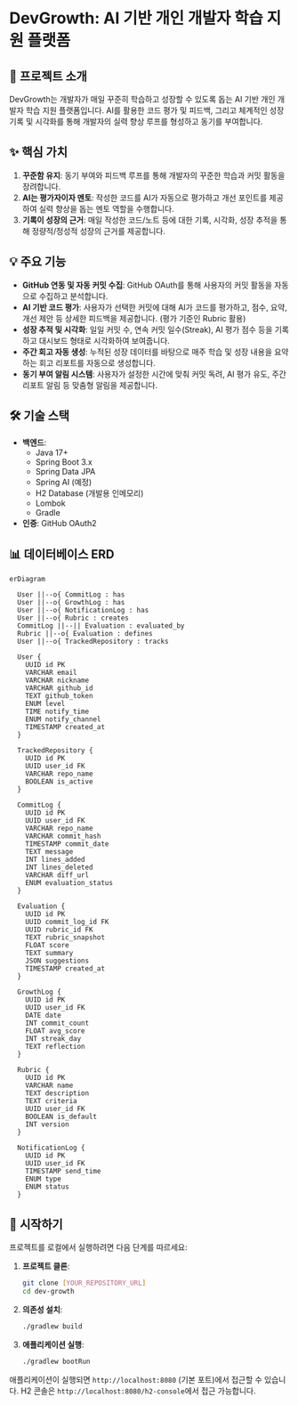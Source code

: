 # DevGrowth: AI 기반 개인 개발자 학습 지원 플랫폼

## 🚀 프로젝트 소개

DevGrowth는 개발자가 매일 꾸준히 학습하고 성장할 수 있도록 돕는 AI 기반 개인 개발자 학습 지원 플랫폼입니다.
AI를 활용한 코드 평가 및 피드백, 그리고 체계적인 성장 기록 및 시각화를 통해 개발자의 실력 향상 루프를 형성하고 동기를 부여합니다.

## ✨ 핵심 가치

1.  **꾸준함 유지**: 동기 부여와 피드백 루프를 통해 개발자의 꾸준한 학습과 커밋 활동을 장려합니다.
2.  **AI는 평가자이자 멘토**: 작성한 코드를 AI가 자동으로 평가하고 개선 포인트를 제공하여 실력 향상을 돕는 멘토 역할을 수행합니다.
3.  **기록이 성장의 근거**: 매일 작성한 코드/노트 등에 대한 기록, 시각화, 성장 추적을 통해 정량적/정성적 성장의 근거를 제공합니다.

## 💡 주요 기능

*   **GitHub 연동 및 자동 커밋 수집**: GitHub OAuth를 통해 사용자의 커밋 활동을 자동으로 수집하고 분석합니다.
*   **AI 기반 코드 평가**: 사용자가 선택한 커밋에 대해 AI가 코드를 평가하고, 점수, 요약, 개선 제안 등 상세한 피드백을 제공합니다. (평가 기준인 Rubric 활용)
*   **성장 추적 및 시각화**: 일일 커밋 수, 연속 커밋 일수(Streak), AI 평가 점수 등을 기록하고 대시보드 형태로 시각화하여 보여줍니다.
*   **주간 회고 자동 생성**: 누적된 성장 데이터를 바탕으로 매주 학습 및 성장 내용을 요약하는 회고 리포트를 자동으로 생성합니다.
*   **동기 부여 알림 시스템**: 사용자가 설정한 시간에 맞춰 커밋 독려, AI 평가 유도, 주간 리포트 알림 등 맞춤형 알림을 제공합니다.

## 🛠️ 기술 스택

*   **백엔드**:
    *   Java 17+
    *   Spring Boot 3.x
    *   Spring Data JPA
    *   Spring AI (예정)
    *   H2 Database (개발용 인메모리)
    *   Lombok
    *   Gradle
*   **인증**: GitHub OAuth2

## 📊 데이터베이스 ERD

```mermaid
erDiagram

  User ||--o{ CommitLog : has
  User ||--o{ GrowthLog : has
  User ||--o{ NotificationLog : has
  User ||--o{ Rubric : creates
  CommitLog ||--|| Evaluation : evaluated_by
  Rubric ||--o{ Evaluation : defines
  User ||--o{ TrackedRepository : tracks

  User {
    UUID id PK
    VARCHAR email
    VARCHAR nickname
    VARCHAR github_id
    TEXT github_token
    ENUM level
    TIME notify_time
    ENUM notify_channel
    TIMESTAMP created_at
  }

  TrackedRepository {
    UUID id PK
    UUID user_id FK
    VARCHAR repo_name
    BOOLEAN is_active
  }

  CommitLog {
    UUID id PK
    UUID user_id FK
    VARCHAR repo_name
    VARCHAR commit_hash
    TIMESTAMP commit_date
    TEXT message
    INT lines_added
    INT lines_deleted
    VARCHAR diff_url
    ENUM evaluation_status
  }

  Evaluation {
    UUID id PK
    UUID commit_log_id FK
    UUID rubric_id FK
    TEXT rubric_snapshot
    FLOAT score
    TEXT summary
    JSON suggestions
    TIMESTAMP created_at
  }

  GrowthLog {
    UUID id PK
    UUID user_id FK
    DATE date
    INT commit_count
    FLOAT avg_score
    INT streak_day
    TEXT reflection
  }

  Rubric {
    UUID id PK
    VARCHAR name
    TEXT description
    TEXT criteria
    UUID user_id FK
    BOOLEAN is_default
    INT version
  }

  NotificationLog {
    UUID id PK
    UUID user_id FK
    TIMESTAMP send_time
    ENUM type
    ENUM status
  }
```

## 🚀 시작하기

프로젝트를 로컬에서 실행하려면 다음 단계를 따르세요:

1.  **프로젝트 클론**:
    ```bash
    git clone [YOUR_REPOSITORY_URL]
    cd dev-growth
    ```
2.  **의존성 설치**:
    ```bash
    ./gradlew build
    ```
3.  **애플리케이션 실행**:
    ```bash
    ./gradlew bootRun
    ```

애플리케이션이 실행되면 `http://localhost:8080` (기본 포트)에서 접근할 수 있습니다. H2 콘솔은 `http://localhost:8080/h2-console`에서 접근 가능합니다.
